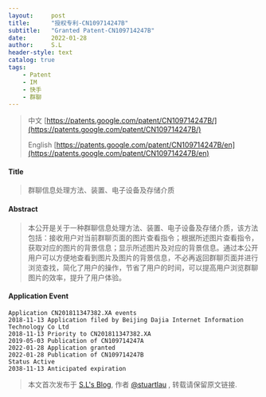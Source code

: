 ```yaml
---
layout:     post
title:      "授权专利-CN109714247B"
subtitle:   "Granted Patent-CN109714247B"
date:       2022-01-28
author:     S.L
header-style: text
catalog: true
tags:
    - Patent
    - IM
    - 快手
    - 群聊
---
```

> 中文 [https://patents.google.com/patent/CN109714247B/](https://patents.google.com/patent/CN109714247B/)
>
> English [https://patents.google.com/patent/CN109714247B/en](https://patents.google.com/patent/CN109714247B/en)

#### Title
> 群聊信息处理方法、装置、电子设备及存储介质






#### Abstract
> 本公开是关于一种群聊信息处理方法、装置、电子设备及存储介质，该方法包括：接收用户对当前群聊页面的图片查看指令；根据所述图片查看指令，获取对应的图片的背景信息；显示所述图片及对应的背景信息。通过本公开用户可以方便地查看到图片及图片的背景信息，不必再返回群聊页面并进行浏览查找，简化了用户的操作，节省了用户的时间，可以提高用户浏览群聊图片的效率，提升了用户体验。






#### Application Event
```
Application CN201811347382.XA events 
2018-11-13 Application filed by Beijing Dajia Internet Information Technology Co Ltd
2018-11-13 Priority to CN201811347382.XA
2019-05-03 Publication of CN109714247A
2022-01-28 Application granted
2022-01-28 Publication of CN109714247B
Status Active
2038-11-13 Anticipated expiration
```
> 本文首次发布于 [S.L's Blog](https://liushuo.me), 作者 [@stuartlau](http://github.com/stuartlau) ,
转载请保留原文链接.
